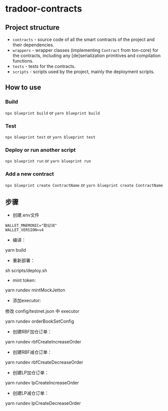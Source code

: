 # tradoor-contracts

## Project structure

-   `contracts` - source code of all the smart contracts of the project and their dependencies.
-   `wrappers` - wrapper classes (implementing `Contract` from ton-core) for the contracts, including any [de]serialization primitives and compilation functions.
-   `tests` - tests for the contracts.
-   `scripts` - scripts used by the project, mainly the deployment scripts.

## How to use

### Build

`npx blueprint build` or `yarn blueprint build`

### Test

`npx blueprint test` or `yarn blueprint test`

### Deploy or run another script

`npx blueprint run` or `yarn blueprint run`

### Add a new contract

`npx blueprint create ContractName` or `yarn blueprint create ContractName`

## 步骤
- 创建.env文件
```
WALLET_MNEMONIC="助记词"
WALLET_VERSION=v4
```

- 编译：

yarn build

- 重新部署：

sh scripts/deploy.sh

- mint token:

yarn rundev mintMockJetton

- 添加executor:

修改 config/testnet.json 中 executor

yarn rundev orderBookSetConfig

- 创建RBF加仓订单：

yarn rundev rbfCreateIncreaseOrder

- 创建RBF减仓订单：

yarn rundev rbfCreateDecreaseOrder

- 创建LP加仓订单：

yarn rundev lpCreateIncreaseOrder

- 创建LP减仓订单：

yarn rundev lpCreateDecreaseOrder